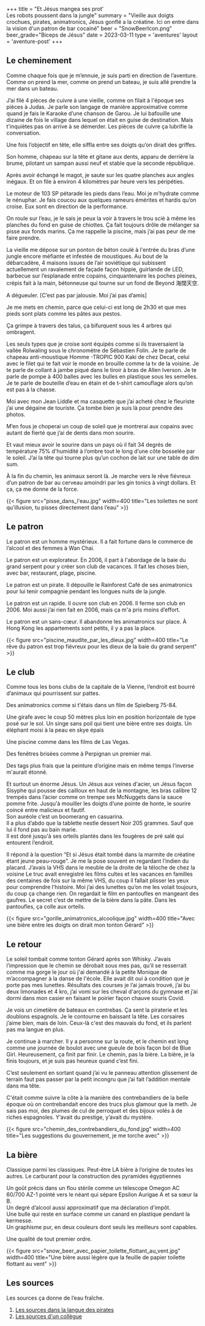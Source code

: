 +++
title = "Et Jésus mangea ses prot’ <br> Les robots poussent dans la jungle"
summary = "Vieille aux doigts crochues, pirates, animatronics, Jésus gonflé a la créatine. Ici on entre dans la vision d'un patron de bar cocainé"
beer = "SnowBeerIcon.png"
beer_grade="Biceps de Jésus"
date = 2023-03-11
type = 'aventures'
layout = 'aventure-post'
+++

## Le cheminement

Comme chaque fois que je m’ennuie, je suis parti en direction de l’aventure. Comme on prend la mer, comme on prend un bateau, je suis allé prendre la mer dans un bateau.

J’ai filé 4 pièces de cuivre à une vieille, comme on filait à l'époque ses pièces à Judas. Je parle son langage de manière approximative comme quand je fais le Karaoke d’une chanson de Garou. Je lui bafouille une dizaine de fois le village dans lequel on était en guise de destination. Mais t'inquiètes pas on arrive à se démerder. Les pièces de cuivre ça lubrifie la conversation.

Une fois l’objectif en tête, elle siffla entre ses doigts qu’on dirait des griffes.

Son homme, chapeau sur la tête et gitane aux dents, apparu de derrière la brume, pilotant un sampan aussi neuf et stable que la seconde république.

Après avoir échangé le magot, je saute sur les quatre planches aux angles inégaux. Et on file à environ 4 kilomètres par heure vers les péripéties.

Le moteur de 103 SP pétarade les pieds dans l’eau. Moi je m’hydrate comme le nénuphar. Je fais coucou aux quelques rameurs émérites et hardis qu’on croise. Eux sont en direction de la performance.

On roule sur l’eau, je le sais je peux la voir à travers le trou scié à même les planches du fond en guise de chiottes. Ça fait toujours drôle de mélanger sa pisse aux fonds marins. Ça me rappelle la piscine, mais j’ai pas peur de me faire prendre.

La vieille me dépose sur un ponton de béton coulé à l'entrée du bras d’une jungle encore méfiante et infestée de moustiques.
Au bout de la débarcadère, 4 maisons issues de l’air soviétique qui subissent actuellement un ravalement de façade façon hippie, guirlande de LED, barbecue sur l’esplanade entre copains, cinquantenaire les poches pleines, crépis fait à la main, bétonneuse qui tourne sur un fond de Beyond 海闊天空.

A dégueuler.
[C’est pas par jalousie. Moi j’ai pas d’amis]

Je me mets en chemin, parce que celui-ci est long de 2h30 et que mes pieds sont plats comme les pâtes aux pestos.

Ça grimpe à travers des talus, ça bifurquent sous les 4 arbres qui ombragent.

Les seuls types que je croise sont équipés comme si ils traversaient la vallée Rolwaling sous le chronomètre de Sébastien Folin. Je te parle de chapeau anti-moustique Homme -TROPIC 900 Kaki de chez Decat, celui avec le filet qui te fait voir le monde en brouille comme la tv de la voisine. Je te parle de collant à jambe piqué dans le tiroir à bras de Allen Iverson. Je te parle de pompe à 400 balles avec les bulles en plastique sous les semelles. Je te parle de bouteille d’eau en étain et de t-shirt camouflage alors qu’on est pas à la chasse.

Moi avec mon Jean Liddle et ma casquette que j’ai acheté chez le fleuriste j’ai une dégaine de touriste. Ça tombe bien je suis là pour prendre des photos.

M’en fous je choperai un coup de soleil que je montrerai aux copains avec autant de fierté que j’ai de dents dans mon sourire.

Et vaut mieux avoir le sourire dans un pays où il fait 34 degrés de température 75% d'humidité à l’ombre tout le long d’une côte bosselée par le soleil. J’ai la tête qui tourne plus qu’un cochon de lait sur une table de dim sum.

À la fin du chemin, les animaux seront là. Je marche vers le rêve fiévreux d’un patron de bar au cerveau amoindri par les gin tonics à vingt dollars. Et ça, ça me donne de la force.

{{< figure src="pisse_dans_l'eau.jpg" width=400 title="Les toilettes ne sont qu’illusion, tu pisses directement dans l’eau" >}}

## Le patron
Le patron est un homme mystérieux. Il a fait fortune dans le commerce de l’alcool et des femmes à Wan Chai.

Le patron est un explorateur. En 2006, il part à l'abordage de la baie du grand serpent pour y créer son club de vacances. Il fait les choses bien, avec bar, restaurant, plage, piscine.

Le patron est un pirate. Il dépouille le Rainforest Café de ses animatronics pour lui tenir compagnie pendant les longues nuits de la jungle.

Le patron est un rapide. Il ouvre son club en 2006. Il ferme son club en 2006. Moi aussi j’ai rien fait en 2006, mais ça m'a pris moins d’effort.

Le patron est un sans-cœur. Il abandonne les animatronics sur place. À Hong Kong les appartements sont petits, il y a pas la place.

{{< figure src="piscine_maudite_par_les_dieux.jpg" width=400 title="Le rêve du patron est trop fiévreux pour les dieux de la baie du grand serpent" >}}

## Le club
Comme tous les bons clubs de la capitale de la Vienne, l’endroit est bourré d’animaux qui pourrissent sur pattes.

Des animatronics comme si t'étais dans un film de Spielberg 75-84.

Une girafe avec le coup 50 mètres plus loin en position horizontale de type posé sur le sol.
Un singe sans poil qui tient une bière entre ses doigts.
Un éléphant moisi à la peau en skye épais

Une piscine comme dans les films de Las Vegas.

Des fenêtres brisées comme à Perpignan un premier mai.

Des tags plus frais que la peinture d’origine mais en même temps l’inverse m'aurait étonné.

Et surtout un énorme Jésus. Un Jésus aux veines d'acier, un Jésus façon Sisyphe qui pousse des cailloux en haut de la montagne, les bras calibre 12 trempés dans l’acier comme on trempe ses McNuggets dans la sauce pomme frite. Jusqu'à mouiller les doigts d’une pointe de honte, le sourire coincé entre malicieux et fautif.  
Son auréole c’est un boomerang en casuarina.  
Il a plus d’abdo que la tablette nestle dessert Noir 205 grammes. Sauf que lui il fond pas au bain marie.  
Il est doré jusqu'à ses orteils plantés dans les fougères de pré salé qui entourent l’endroit.  

Il répond à la question “Et si Jésus était tombé dans la marmite de créatine étant jeune peau-rouge”. Je me la pose souvent en regardant l’indien du placard. J’avais la VHS dans le meuble de la droite de la téloche de chez la voisine Le truc avait enregistré les films cultes et les vacances en familles des centaines de fois sur la même VHS, du coup il fallait plisser les yeux pour comprendre l’histoire. Moi j’ai des lunettes qu’on me les volait toujours, du coup ça change rien. On regardait le film en pantoufles en mangeant des gaufres. Le secret c’est de mettre de la bière dans la pâte. Dans les pantoufles, ça colle aux orteils.

{{< figure src="gorille_animatronics_alcoolique.jpg" width=400 title="Avec une bière entre les doigts on dirait mon tonton Gérard" >}}

## Le retour

Le soleil tombait comme tonton Gérard après son Whisky. J’avais l’impression que le chemin se dérobait sous mes pas, qu’il se resserrait comme ma gorge le jour où j'ai demandé à la petite Monique de m’accompagner à la danse de l'école. Elle avait dit oui à condition que je porte pas mes lunettes. Résultats des courses je l’ai jamais trouvé, j’ai bu deux limonades et 4 kro, j’ai vomi sur les cheval d'arçons du gymnase et j’ai dormi dans mon casier en faisant le poirier façon chauve souris Covid.

Je vois un cimetière de bateaux en contrebas. Ça sent la piraterie et les doublons espagnols. Je le contourne en baissant la tête. Les corsaires j’aime bien, mais de loin. Ceux-là c'est des mauvais du fond, et ils parlent pas ma langue en plus.

Je continue à marcher. Il y a personne sur la route, et le chemin est long comme une journée de boulot avec une gueule de bois façon bol de Blue Girl. Heureusement, ça finit par finir. Le chemin, pas la bière. La bière, je la finis toujours, et je suis pas heureux quand c’est fini.

C’est seulement en sortant quand j’ai vu le panneau attention glissement de terrain faut pas passer par la petit incongru que j’ai fait l’addition mentale dans ma tête.

C'était comme suivre la côte à la manière des contrebandiers de la belle époque où on contrebandait encore des trucs plus glamour que la meth. Je sais pas moi, des plumes de cul de perroquet et des bijoux volés à de riches espagnoles. Y’avait du prestige, y’avait du mystère.

{{< figure src="chemin_des_contrebandiers_du_fond.jpg" width=400 title="Les suggestions du gouvernement, je me torche avec" >}}

## La bière

Classique parmi les classiques. Peut-être LA bière à l’origine de toutes les autres.
Le carburant pour la construction des pyramides égyptiennes

Un goût précis dans un flou stérile comme un télescope Omegon AC 60/700 AZ-1 pointé vers le néant qui sépare Epsilon Aurigae A et sa sœur la B.  
Un degré d’alcool aussi approximatif que ma déclaration d'impôt.  
Une bulle qui reste en surface comme un canard en plastique pendant la kermesse.  
Un graphisme pur, en deux couleurs dont seuls les meilleurs sont capables.

Une qualité de tout premier ordre.

{{< figure src="snow_beer_avec_papier_toilette_flottant_au_vent.jpg" width=400 title="Une bière aussi légère que la feuille de papier toilette flottant au vent" >}}

## Les sources

Les sources ça donne de l’eau fraîche.

1. [Les sources dans la langue des pirates](https://web.archive.org/web/20171005170611/http://hk.apple.nextmedia.com/supplement/travel/art/20150606/19173612)
2. [Les sources d'un collègue](https://gwulo.com/node/58836#17~22.35575~114.34176~Map_by_GovHK-Markers~100)
